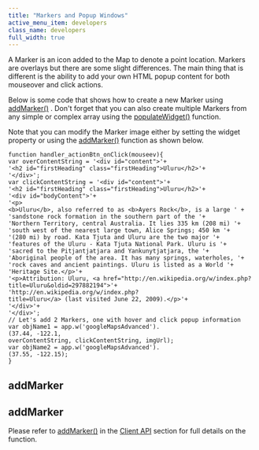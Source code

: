```yaml
---
title: "Markers and Popup Windows"
active_menu_item: developers
class_name: developers
full_width: true
---
```



A Marker is an icon added to the Map to denote a point location. Markers are overlays but there are some slight differences. The main thing that is different is the ability to add your own HTML popup content for both mouseover and click actions.

Below is some code that shows how to create a new Marker using [addMarker()](../../../../scripting-apis/client-api/widget-object-functions/advanced-maps/addmarker) . Don't forget that you can also create multiple Markers from any simple or complex array using the [populateWidget()](../using-populatewidget) function.

Note that you can modify the Marker image either by setting the widget property or using the [addMarker()](../../../../scripting-apis/client-api/widget-object-functions/advanced-maps/addmarker) function as shown below.

    function handler_actionBtn_onClick(mouseev){
    var overContentString = '<div id="content">'+
    '<h2 id="firstHeading" class="firstHeading">Uluru</h2>'+
    '</div>';
    var clickContentString = '<div id="content">'+
    '<h2 id="firstHeading" class="firstHeading">Uluru</h2>'+
    '<div id="bodyContent">'+
    '<p><b>Uluru</b>, also referred to as <b>Ayers Rock</b>, is a large ' +
    'sandstone rock formation in the southern part of the '+
    'Northern Territory, central Australia. It lies 335 km (208 mi) '+
    'south west of the nearest large town, Alice Springs; 450 km '+
    '(280 mi) by road. Kata Tjuta and Uluru are the two major '+
    'features of the Uluru - Kata Tjuta National Park. Uluru is '+
    'sacred to the Pitjantjatjara and Yankunytjatjara, the '+
    'Aboriginal people of the area. It has many springs, waterholes, '+
    'rock caves and ancient paintings. Uluru is listed as a World '+
    'Heritage Site.</p>'+
    '<p>Attribution: Uluru, <a href="http://en.wikipedia.org/w/index.php?title=Uluru&oldid=297882194">'+
    'http://en.wikipedia.org/w/index.php?title=Uluru</a> (last visited June 22, 2009).</p>'+
    '</div>'+
    '</div>';
    // Let's add 2 Markers, one with hover and click popup information
    var objName1 = app.w('googleMapsAdvanced').
    (37.44, -122.1,
    overContentString, clickContentString, imgUrl);
    var objName2 = app.w('googleMapsAdvanced').
    (37.55, -122.15);
    }
   

## addMarker

## addMarker

Please refer to [addMarker()](../../../../scripting-apis/client-api/widget-object-functions/advanced-maps/addmarker) in the [Client API](../../../../scripting-apis/client-api/index) section for full details on the function.


